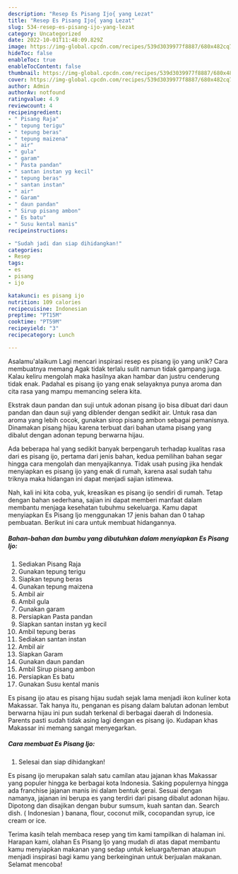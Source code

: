 ```yaml
---
description: "Resep Es Pisang Ijo{ yang Lezat"
title: "Resep Es Pisang Ijo{ yang Lezat"
slug: 534-resep-es-pisang-ijo-yang-lezat
category: Uncategorized
date: 2022-10-01T11:48:09.829Z
image: https://img-global.cpcdn.com/recipes/539d3039977f8887/680x482cq70/es-pisang-ijo-foto-resep-utama.jpg
hideToc: false
enableToc: true
enableTocContent: false
thumbnail: https://img-global.cpcdn.com/recipes/539d3039977f8887/680x482cq70/es-pisang-ijo-foto-resep-utama.jpg
cover: https://img-global.cpcdn.com/recipes/539d3039977f8887/680x482cq70/es-pisang-ijo-foto-resep-utama.jpg
author: Admin
authorAv: notfound
ratingvalue: 4.9
reviewcount: 4
recipeingredient:
- " Pisang Raja"
- " tepung terigu"
- " tepung beras"
- " tepung maizena"
- " air"
- " gula"
- " garam"
- " Pasta pandan"
- " santan instan yg kecil"
- " tepung beras"
- " santan instan"
- " air"
- " Garam"
- " daun pandan"
- " Sirup pisang ambon"
- " Es batu"
- " Susu kental manis"
recipeinstructions:

- "Sudah jadi dan siap dihidangkan!"
categories:
- Resep
tags:
- es
- pisang
- ijo

katakunci: es pisang ijo 
nutrition: 109 calories
recipecuisine: Indonesian
preptime: "PT15M"
cooktime: "PT59M"
recipeyield: "3"
recipecategory: Lunch

---
```



Asalamu'alaikum Lagi mencari inspirasi resep es pisang ijo yang unik? Cara membuatnya memang Agak tidak terlalu sulit namun tidak gampang juga. Kalau keliru mengolah maka hasilnya akan hambar dan justru cenderung tidak enak. Padahal es pisang ijo yang enak selayaknya punya aroma dan cita rasa yang mampu memancing selera kita.


Ekstrak daun pandan dan suji untuk adonan pisang ijo bisa dibuat dari daun pandan dan daun suji yang diblender dengan sedikit air. Untuk rasa dan aroma yang lebih cocok, gunakan sirop pisang ambon sebagai pemanisnya. Dinamakan pisang hijau karena terbuat dari bahan utama pisang yang dibalut dengan adonan tepung berwarna hijau.

Ada beberapa hal yang sedikit banyak berpengaruh terhadap kualitas rasa dari es pisang ijo, pertama dari jenis bahan, kedua pemilihan bahan segar hingga cara mengolah dan menyajikannya. Tidak usah pusing jika hendak menyiapkan es pisang ijo yang enak di rumah, karena asal sudah tahu triknya maka hidangan ini dapat menjadi sajian istimewa.


Nah, kali ini kita coba, yuk, kreasikan es pisang ijo sendiri di rumah. Tetap dengan bahan sederhana, sajian ini dapat memberi manfaat dalam membantu menjaga kesehatan tubuhmu sekeluarga. Kamu dapat menyiapkan Es Pisang Ijo menggunakan 17 jenis bahan dan 0 tahap pembuatan. Berikut ini cara untuk membuat hidangannya.

<!--inarticleads1-->

##### Bahan-bahan dan bumbu yang dibutuhkan dalam menyiapkan Es Pisang Ijo:

1. Sediakan  Pisang Raja
1. Gunakan  tepung terigu
1. Siapkan  tepung beras
1. Gunakan  tepung maizena
1. Ambil  air
1. Ambil  gula
1. Gunakan  garam
1. Persiapkan  Pasta pandan
1. Siapkan  santan instan yg kecil
1. Ambil  tepung beras
1. Sediakan  santan instan
1. Ambil  air
1. Siapkan  Garam
1. Gunakan  daun pandan
1. Ambil  Sirup pisang ambon
1. Persiapkan  Es batu
1. Gunakan  Susu kental manis


Es pisang ijo atau es pisang hijau sudah sejak lama menjadi ikon kuliner kota Makassar. Tak hanya itu, penganan es pisang dalam balutan adonan lembut berwarna hijau ini pun sudah terkenal di berbagai daerah di Indonesia. Parents pasti sudah tidak asing lagi dengan es pisang ijo. Kudapan khas Makassar ini memang sangat menyegarkan. 

<!--inarticleads2-->

##### Cara membuat Es Pisang Ijo:


1. Selesai dan siap dihidangkan!

Es pisang ijo merupakan salah satu camilan atau jajanan khas Makassar yang populer hingga ke berbagai kota Indonesia. Saking populernya hingga ada franchise jajanan manis ini dalam bentuk gerai. Sesuai dengan namanya, jajanan ini berupa es yang terdiri dari pisang dibalut adonan hijau. Dipotong dan disajikan dengan bubur sumsum, kuah santan dan. Search dish. ( Indonesian ) banana, flour, coconut milk, cocopandan syrup, ice cream or ice. 

Terima kasih telah membaca resep yang tim kami tampilkan di halaman ini. Harapan kami, olahan Es Pisang Ijo yang mudah di atas dapat membantu kamu menyiapkan makanan yang sedap untuk keluarga/teman ataupun menjadi inspirasi bagi kamu yang berkeinginan untuk berjualan makanan. Selamat mencoba!
